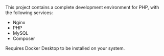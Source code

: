 This project contains a complete development environment for PHP, with the
following services:

- Nginx
- PHP
- MySQL
- Composer

Requires Docker Desktop to be installed on your system.